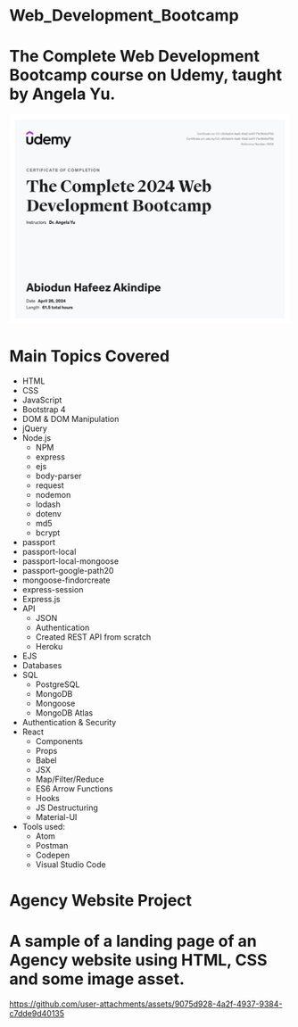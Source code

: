 # Web_Development_Bootcamp
# The Complete Web Development Bootcamp course on Udemy, taught by Angela Yu.
![Certificate of Completion](https://github.com/Swaggerlish/Web_Development_Bootcamp/blob/9b5cb87768202116f0793167cde5f7c53f1c7cfe/Web_development.jpg)
# Main Topics Covered
* HTML
* CSS
* JavaScript
* Bootstrap 4
* DOM & DOM Manipulation
* jQuery
* Node.js
  * NPM
  * express
  * ejs
  * body-parser
  * request
  * nodemon
  * lodash
  * dotenv
  * md5
  * bcrypt
* passport
* passport-local
* passport-local-mongoose
* passport-google-path20
*  mongoose-findorcreate
* express-session
* Express.js
* API
  * JSON
  * Authentication
  * Created REST API from scratch
  * Heroku
* EJS
* Databases
* SQL
  * PostgreSQL
  * MongoDB
  * Mongoose
  * MongoDB Atlas
* Authentication & Security
* React
  * Components
  * Props
  * Babel
  * JSX
  * Map/Filter/Reduce
  * ES6 Arrow Functions
  * Hooks
  * JS Destructuring
  * Material-UI
* Tools used:
  * Atom
  * Postman
  * Codepen
  * Visual Studio Code
 #  Agency Website Project
# A sample of a landing page of an Agency website using HTML, CSS and some image asset.
https://github.com/user-attachments/assets/9075d928-4a2f-4937-9384-c7dde9d40135
